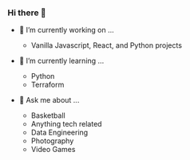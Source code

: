 ### Hi there 👋

<!--
**ptran12/ptran12** is a ✨ _special_ ✨ repository because its `README.md` (this file) appears on your GitHub profile.

Here are some ideas to get you started:

- 🔭 I’m currently working on ...
- 🌱 I’m currently learning ...
- 👯 I’m looking to collaborate on ...
- 🤔 I’m looking for help with ...
- 💬 Ask me about ...
- 📫 How to reach me: ...
- 😄 Pronouns: ...
- ⚡ Fun fact: ...
-->

- 🔭 I’m currently working on ...

    - Vanilla Javascript, React, and Python projects
    
- 🌱 I’m currently learning ...

    - Python
    - Terraform
    
- 💬 Ask me about ...

    - Basketball 
    - Anything tech related
    - Data Engineering 
    - Photography 
    - Video Games
 

